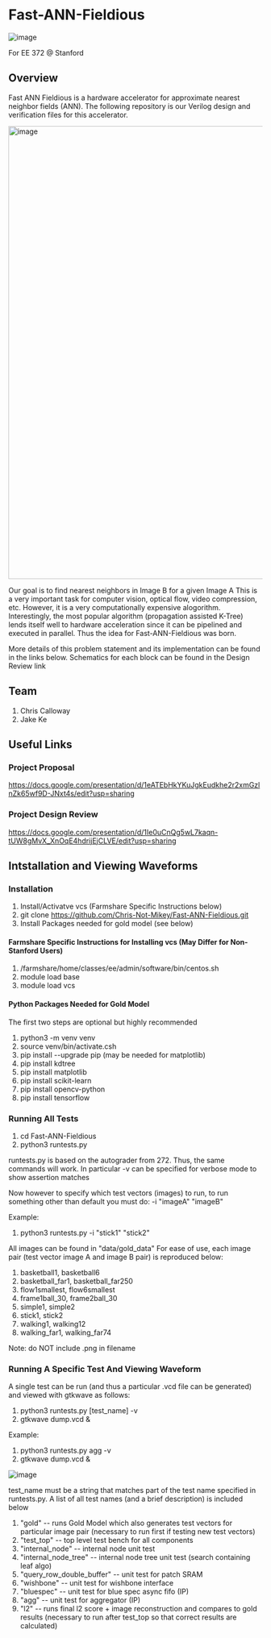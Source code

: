 # Fast-ANN-Fieldious

![image](https://user-images.githubusercontent.com/54165966/165867879-52a9eb76-753d-4341-ba2a-b99ad0ebb708.png)


For EE 372 @ Stanford




## Overview

Fast ANN Fieldious is a hardware accelerator for approximate nearest neighbor fields (ANN). The following repository is our Verilog design and verification files for this accelerator.

<img width="899" alt="image" src="https://user-images.githubusercontent.com/54165966/166093855-555c4de2-8ea2-4fbe-929c-e81455e49181.png">



Our goal is to find nearest neighbors in Image B for a given Image A
This is a very important task for computer vision, optical flow, video compression, etc.
However, it is a very computationally expensive alogorithm. Interestingly, the most popular algorithm (propagation assisted K-Tree) lends itself well to hardware acceleration since it can be pipelined and executed in parallel. Thus the idea for Fast-ANN-Fieldious was born. 

More details of this problem statement and its implementation can be found in the links below.
Schematics for each block can be found in the Design Review link


## Team
1. Chris Calloway 
2. Jake Ke


## Useful Links

### Project Proposal

https://docs.google.com/presentation/d/1eATEbHkYKuJgkEudkhe2r2xmGzlnZk65wf9D-JNxt4s/edit?usp=sharing

### Project Design Review

https://docs.google.com/presentation/d/1Ie0uCnQg5wL7kaqn-tUW8gMvX_XnOqE4hdrijEjCLVE/edit?usp=sharing


## Intstallation and Viewing Waveforms

### Installation
1. Install/Activatve vcs (Farmshare Specific Instructions below)
2. git clone https://github.com/Chris-Not-Mikey/Fast-ANN-Fieldious.git
3. Install Packages needed for gold model (see below)


#### Farmshare Specific Instructions for Installing vcs (May Differ for Non-Stanford Users)
1. /farmshare/home/classes/ee/admin/software/bin/centos.sh
2. module load base
3. module load vcs

#### Python Packages Needed for Gold Model 


The first two steps are optional but highly recommended

1. python3 -m venv venv
2. source venv/bin/activate.csh
3. pip install --upgrade pip (may be needed for matplotlib)
4. pip install kdtree
5. pip install matplotlib
6. pip install scikit-learn
7. pip install opencv-python
8. pip install tensorflow




### Running All Tests 

1. cd Fast-ANN-Fieldious
2. python3 runtests.py 

runtests.py is based on the autograder from 272. Thus, the same commands will work.
In particular -v can be specified for verbose mode to show assertion matches

Now however to specify which test vectors (images) to run, to run something other than default you must do:
-i "imageA" "imageB"

Example:
1. python3 runtests.py -i "stick1" "stick2"

All images can be found in "data/gold_data"
For ease of use, each image pair (test vector image A and image B pair) is reproduced below:

1. basketball1, basketball6
2. basketball_far1, basketball_far250
3. flow1smallest, flow6smallest
4. frame1ball_30, frame2ball_30
5. simple1, simple2
6. stick1, stick2
7. walking1, walking12
8. walking_far1, walking_far74


Note: do NOT include .png in filename



### Running A Specific Test And Viewing Waveform 

A single test can be run (and thus a particular .vcd file can be generated) and viewed with gtkwave as follows:

1. python3 runtests.py [test_name] -v 
2. gtkwave dump.vcd &

Example:

1. python3 runtests.py agg -v
2. gtkwave dump.vcd &

![image](https://user-images.githubusercontent.com/54165966/165996749-ff3fa46b-96c2-44ea-9b0f-8baa945aaeec.png)





test_name must be a string that matches part of the test name specified in runtests.py.
A list of all test names (and a brief description) is included below

1. "gold" -- runs Gold Model which also generates test vectors for particular image pair (necessary to run first if testing new test vectors)
2. "test_top" -- top level test bench for all components 
3. "internal_node" -- internal node unit test
4. "internal_node_tree" -- internal node tree unit test (search containing leaf algo)
5. "query_row_double_buffer" -- unit test for patch SRAM
6. "wishbone" -- unit test for wishbone interface
7. "bluespec" -- unit test for blue spec async fifo (IP)
8. "agg" -- unit test for aggregator (IP)
9. "l2" -- runs final l2 score + image reconstruction and compares to gold results (necessary to run after test_top so that correct results are calculated)









